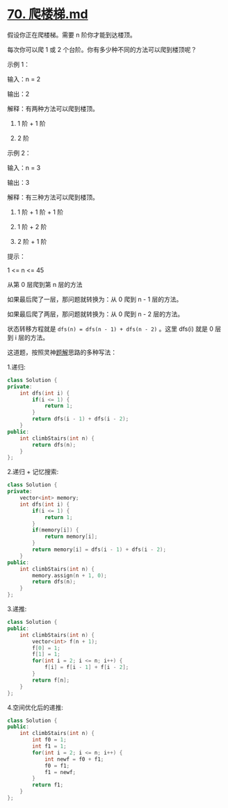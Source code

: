 # [70. 爬楼梯.md](https://leetcode.cn/problems/climbing-stairs/description/)
假设你正在爬楼梯。需要 n 阶你才能到达楼顶。

每次你可以爬 1 或 2 个台阶。你有多少种不同的方法可以爬到楼顶呢？

示例 1：

输入：n = 2

输出：2

解释：有两种方法可以爬到楼顶。

1. 1 阶 + 1 阶

2. 2 阶

示例 2：

输入：n = 3

输出：3

解释：有三种方法可以爬到楼顶。

1. 1 阶 + 1 阶 + 1 阶

2. 1 阶 + 2 阶

3. 2 阶 + 1 阶
 
提示：

1 <= n <= 45

从第 0 层爬到第 n 层的方法

如果最后爬了一层，那问题就转换为：从 0 爬到 n - 1 层的方法。

如果最后爬了两层，那问题就转换为：从 0 爬到 n - 2 层的方法。

状态转移方程就是 ` dfs(n) = dfs(n - 1) + dfs(n - 2) ` 。这里 dfs(i) 就是 0 层到 i 层的方法。

这道题，按照灵神[题解](https://leetcode.cn/problems/climbing-stairs/solutions/2560716/jiao-ni-yi-bu-bu-si-kao-dong-tai-gui-hua-7zm1)思路的多种写法：

1.递归:
```cpp
class Solution {
private:
    int dfs(int i) {
        if(i <= 1) {
            return 1;
        }
        return dfs(i - 1) + dfs(i - 2);
    }
public:
    int climbStairs(int n) {
        return dfs(n);
    }
};
```
2.递归 + 记忆搜索:
```cpp
class Solution {
private:
    vector<int> memory;
    int dfs(int i) {
        if(i <= 1) {
            return 1;
        }
        if(memory[i]) {
            return memory[i];
        }
        return memory[i] = dfs(i - 1) + dfs(i - 2);
    }
public:
    int climbStairs(int n) {
        memory.assign(n + 1, 0);
        return dfs(n);
    }
};
```
3.递推:
```cpp
class Solution {
public:
    int climbStairs(int n) {
        vector<int> f(n + 1);
        f[0] = 1;
        f[1] = 1;
        for(int i = 2; i <= n; i++) {
            f[i] = f[i - 1] + f[i - 2];
        }
        return f[n];
    }
};
```
4.空间优化后的递推:
```cpp
class Solution {
public:
    int climbStairs(int n) {
        int f0 = 1;
        int f1 = 1;
        for(int i = 2; i <= n; i++) {
            int newf = f0 + f1;
            f0 = f1;
            f1 = newf;
        }
        return f1;
    }
};
```
